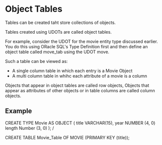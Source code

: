 # Object Tables

Tables can be created taht store collections of objects. 

Tables created using UDOTs are called object tables. 

For example, consider the UDOT for the movie entity type discussed earlier.
You do this using ORacle SQL's Type Definition first and then define an object table called move_tab using the UDOT move. 

Such a table can be viewed as: 

- A single column table in which each entry is a Movie Object
- A multi column table in whihc each attribute of a movie is a column 

Objects that appear in object tables are called row objects, 
Objects that appear as attributes of other objects or in table columns are called column objects.

## Example

CREATE TYPE Movie AS OBJECT (
  title VARCHAR(15),
  year NUMBER (4, 0)
  length Number (3, 0)
);
/

CREATE TABLE Movie_Table 
OF MOVIE (PRIMARY KEY (title));

